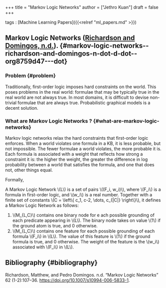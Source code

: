 +++
title = "Markov Logic Networks"
author = ["Jethro Kuan"]
draft = false
+++

tags
: [Machine Learning Papers]({{<relref "ml_papers.md" >}})

## Markov Logic Networks ([Richardson and Domingos, n.d.](#org8759d47)). {#markov-logic-networks--richardson-and-domingos-n-dot-d-dot--org8759d47---dot}

### Problem {#problem}

Traditionally, first-order logic imposes hard constraints on the
world. This poses problems in the real world: formulae that may be
typically true in the real world are not always true. In most domains,
it is difficult to devise non-trivial formulae that are always true.
Probabilistic graphical models is a decent solution.

### What are Markov Logic Networks ? {#what-are-markov-logic-networks}

Markov logic networks relax the hard constraints that first-order
logic enforces. When a world violates one formula in a KB, it is less
probable, but not impossible. The fewer formulae a world violates, the
more probable it is. Each formula is associated with a weight that
reflects how strong a constraint it is: the higher the weight, the
greater the difference in log probability between a world that
satisfies the formula, and one that does not, other things equal.

Formally,

A Markov Logic Network \\(L\\) is a set of pairs \\((F_i, w_i)\\), where \\(F_i\\)
is a formula in first-order logic, and \\(w_i\\) is a real number.
Together with a finite set of constants \\(C = \left\\{ c_1, c-2, \dots,
c\_{|C|} \right\\}\\), it defines a Markov Logic Network as follows:

1.  \\(M\_{L,C}\\) contains one binary node for e ach possible grounding of
    each predicate appearing in \\(L\\). The binary node takes on value \\(1\\)
    if the ground atom is true, and 0 otherwise.
2.  \\(M\_{L,C}\\) contains one feature for each possible grounding of each
    formula \\(F_i\\) in \\(L\\). The value of this feature is \\(1\\) if the
    ground formula is true, and 0 otherwise. The weight of the feature
    is the \\(w_i\\) associated with \\(F_i\\) in \\(L\\).

## Bibliography {#bibliography}

<a id="org8759d47"></a>Richardson, Matthew, and Pedro Domingos. n.d. “Markov Logic Networks” 62 (1-2):107–36. <https://doi.org/10.1007/s10994-006-5833-1>.
